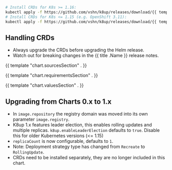 ```bash
# Install CRDs for K8s >= 1.16:
kubectl apply -f https://github.com/vshn/k8up/releases/download/{{ template "chart.appVersion" . }}/k8up-crd.yaml
# Install CRDs for K8s <= 1.15 (e.g. OpenShift 3.11):
kubectl apply -f https://github.com/vshn/k8up/releases/download/{{ template "chart.appVersion" . }}/k8up-crd-legacy.yaml
```

<!---
The README.md file is automatically generated with helm-docs!

Edit the README.gotmpl.md template instead.
-->

## Handling CRDs

* Always upgrade the CRDs before upgrading the Helm release.
* Watch out for breaking changes in the {{ title .Name }} release notes.

{{ template "chart.sourcesSection" . }}

{{ template "chart.requirementsSection" . }}
<!---
The values below are generated with helm-docs!

Document your changes in values.yaml and let `make docs:helm` generate this section.
-->
{{ template "chart.valuesSection" . }}

## Upgrading from Charts 0.x to 1.x

* In `image.repository` the registry domain was moved into its own parameter `image.registry`.
* K8up 1.x features leader election, this enables rolling updates and multiple replicas.
  `k8up.enableLeaderElection` defaults to `true`. Disable this for older Kubernetes versions (<= 1.15)
* `replicaCount` is now configurable, defaults to `1`.
* Note: Deployment strategy type has changed from `Recreate` to `RollingUpdate`.
* CRDs need to be installed separately, they are no longer included in this chart.
